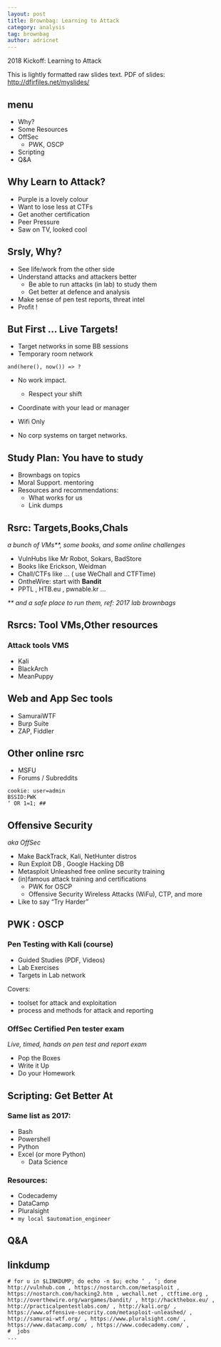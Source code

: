 ```yaml
---
layout: post
title: Brownbag: Learning to Attack
category: analysis
tag: brownbag
author: adricnet
---
```


2018 Kickoff: Learning to Attack

This is lightly formatted raw slides text. PDF of slides: http://dfirfiles.net/myslides/

## menu
* Why?
* Some Resources
* OffSec
  * PWK, OSCP
* Scripting
* Q&A

## Why Learn to Attack?
* Purple is a lovely colour
* Want to lose less at CTFs
* Get another certification
* Peer Pressure
* Saw on TV, looked cool

## Srsly, Why?
* See life/work from the other side
* Understand attacks and attackers better
  * Be able to run attacks (in lab) to study them
  * Get better at defence and analysis
* Make sense of pen test reports, threat intel
* Profit !

## But First … Live Targets!
* Target networks in some BB sessions
* Temporary room network
 	
```and(here(), now()) => ?```

* No work impact.
  * Respect your shift
* Coordinate with your lead or manager

* Wifi Only
* No corp systems on target networks.

## Study Plan: You have to study
* Brownbags on topics
* Moral Support. mentoring
* Resources and recommendations:
  * What works for us
  * Link dumps

## Rsrc: Targets,Books,Chals
_a bunch of VMs**, some books, and some online challenges_

* VulnHubs like Mr Robot, Sokars, BadStore
* Books like Erickson, Weidman 
* Chall/CTFs like … ( use WeChall and CTFTime)
* OntheWire: start with **Bandit**
* PPTL , HTB.eu , pwnable.kr …

_** and a safe place to run them, ref: 2017 lab brownbags_

## Rsrcs: Tool VMs,Other resources
### Attack tools VMS
* Kali
* BlackArch
* MeanPuppy

## Web and App Sec tools
* SamuraiWTF
* Burp Suite
* ZAP, Fiddler

## Other online rsrc
* MSFU
* Forums / Subreddits

```
cookie: user=admin
BSSID:PWK
‘ OR 1=1; ##
```

## Offensive Security
_aka OffSec_
* Make BackTrack, Kali, NetHunter distros
* Run Exploit DB , Google Hacking DB
* Metasploit Unleashed free online security training
* (in)famous attack training and certifications
  * PWK for OSCP
  * Offensive Security Wireless Attacks (WiFu), CTP, and more
* Like to say “Try Harder”

## PWK : OSCP
### Pen Testing with Kali (course)
  * Guided Studies (PDF, Videos) 
  * Lab Exercises
  * Targets in Lab network

Covers:
* toolset for attack and exploitation
* process and methods for attack and reporting 

### OffSec Certified Pen tester exam
_Live, timed, hands on pen test and report exam_
* Pop the Boxes
* Write it Up
* Do your Homework

## Scripting: Get Better At

### Same list as 2017:

* Bash
* Powershell
* Python
* Excel (or more Python)
  * Data Science

### Resources:

* Codecademy
* DataCamp
* Pluralsight
* ```my local $automation_engineer```

## Q&A

## linkdump
```
# for u in $LINKDUMP; do echo -n $u; echo ‘ , ‘; done
http://vulnhub.com , https://nostarch.com/metasploit , https://nostarch.com/hacking2.htm , wechall.net , ctftime.org , http://overthewire.org/wargames/bandit/ , http://hackthebox.eu/ ,  http://practicalpentestlabs.com/ , http://kali.org/ , https://www.offensive-security.com/metasploit-unleashed/ , http://samurai-wtf.org/ , https://www.pluralsight.com/ , https://www.datacamp.com/ , https://www.codecademy.com/ , 
#  jobs
...
```
